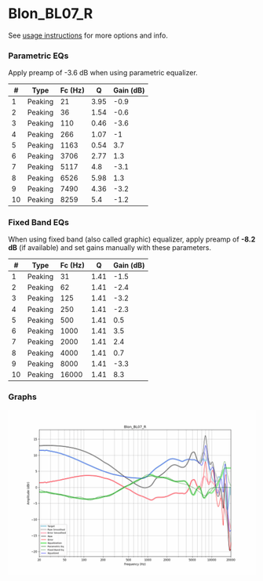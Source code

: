 # Blon_BL07_R
See [usage instructions](https://github.com/jaakkopasanen/AutoEq#usage) for more options and info.

### Parametric EQs
Apply preamp of -3.6 dB when using parametric equalizer.

|   # | Type    |   Fc (Hz) |    Q |   Gain (dB) |
|-----|---------|-----------|------|-------------|
|   1 | Peaking |        21 | 3.95 |        -0.9 |
|   2 | Peaking |        36 | 1.54 |        -0.6 |
|   3 | Peaking |       110 | 0.46 |        -3.6 |
|   4 | Peaking |       266 | 1.07 |        -1   |
|   5 | Peaking |      1163 | 0.54 |         3.7 |
|   6 | Peaking |      3706 | 2.77 |         1.3 |
|   7 | Peaking |      5117 | 4.8  |        -3.1 |
|   8 | Peaking |      6526 | 5.98 |         1.3 |
|   9 | Peaking |      7490 | 4.36 |        -3.2 |
|  10 | Peaking |      8259 | 5.4  |        -1.2 |

### Fixed Band EQs
When using fixed band (also called graphic) equalizer, apply preamp of **-8.2 dB** (if available) and set gains manually with these parameters.

|   # | Type    |   Fc (Hz) |    Q |   Gain (dB) |
|-----|---------|-----------|------|-------------|
|   1 | Peaking |        31 | 1.41 |        -1.5 |
|   2 | Peaking |        62 | 1.41 |        -2.4 |
|   3 | Peaking |       125 | 1.41 |        -3.2 |
|   4 | Peaking |       250 | 1.41 |        -2.3 |
|   5 | Peaking |       500 | 1.41 |         0.5 |
|   6 | Peaking |      1000 | 1.41 |         3.5 |
|   7 | Peaking |      2000 | 1.41 |         2.4 |
|   8 | Peaking |      4000 | 1.41 |         0.7 |
|   9 | Peaking |      8000 | 1.41 |        -3.3 |
|  10 | Peaking |     16000 | 1.41 |         8.3 |

### Graphs
![](./Blon_BL07_R.png)
